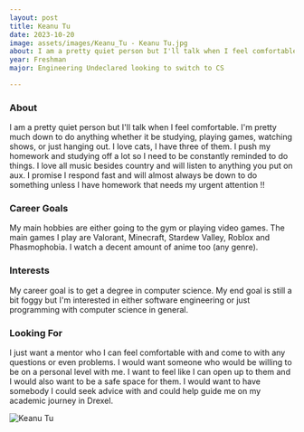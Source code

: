 ```yaml
---
layout: post
title: Keanu Tu 
date: 2023-10-20
image: assets/images/Keanu_Tu - Keanu Tu.jpg
about: I am a pretty quiet person but I'll talk when I feel comfortable. I'm pretty much down to do anything whether it be studying, playing games, watching shows, or just hanging out. I love cats, I have three of them. I push my homework and studying off a lot so I need to be constantly reminded to do things. I love all music besides country and will listen to anything you put on aux. I promise I respond fast and will almost always be down to do something unless I have homework that needs my urgent attention !!
year: Freshman
major: Engineering Undeclared looking to switch to CS

---
```


### About

I am a pretty quiet person but I'll talk when I feel comfortable. I'm pretty much down to do anything whether it be studying, playing games, watching shows, or just hanging out. I love cats, I have three of them. I push my homework and studying off a lot so I need to be constantly reminded to do things. I love all music besides country and will listen to anything you put on aux. I promise I respond fast and will almost always be down to do something unless I have homework that needs my urgent attention !!

### Career Goals

My main hobbies are either going to the gym or playing video games. The main games I play are Valorant, Minecraft, Stardew Valley, Roblox and Phasmophobia. I watch a decent amount of anime too (any genre). 

### Interests

My career goal is to get a degree in computer science. My end goal is still a bit foggy but I'm interested in either software engineering or just programming with computer science in general. 

### Looking For

I just want a mentor who I can feel comfortable with and come to with any questions or even problems. I would want someone who would be willing to be on a personal level with me. I want to feel like I can open up to them and I would also want to be a safe space for them. I would want to have somebody I could seek advice with and could help guide me on my academic journey in Drexel.

<div class="text-center my-5">
    <img src="https://sase-drexel.github.io/mentorship-2023/assets/images/Keanu_Tu - Keanu Tu.jpg" alt="Keanu Tu" class="rounded post-img" />
</div>
